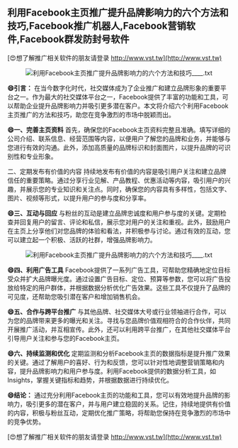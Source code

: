 ## **利用Facebook主页推广提升品牌影响力的六个方法和技巧,Facebook推广机器人,Facebook营销软件,Facebook群发防封号软件**

[😍想了解推广相关软件的朋友请登录 http://www.vst.tw](http://www.vst.tw)

 <center><img src="https://vst.tw/MP4/tuiguang/png/3.png" alt="利用Facebook主页推广提升品牌影响力的六个方法和技巧____.txt"></center>

**😄引言：**
在当今数字化时代，社交媒体成为了企业推广和建立品牌形象的重要平台之一。作为最大的社交媒体平台之一，Facebook提供了丰富的功能和工具，可以帮助企业提升品牌影响力并吸引更多潜在客户。本文将介绍六个利用Facebook主页推广的方法和技巧，助您在竞争激烈的市场中脱颖而出。

**😄一、完善主页资料**
首先，确保您的Facebook主页资料完整且准确。填写详细的公司介绍、联系信息、经营范围等内容，以便用户了解您的品牌和业务，并能够与您进行有效的沟通。此外，添加高质量的品牌标识和封面图片，以提升品牌的可识别性和专业形象。

二、定期发布有价值的内容
持续地发布有价值的内容是吸引用户关注和建立品牌信任的重要策略。通过分享行业见解、产品教程、优惠活动等内容，吸引用户的兴趣，并展示您的专业知识和关注点。同时，确保您的内容具有多样性，包括文字、图片、视频等形式，以提升用户的参与度和分享率。

**😄三、互动与回应**
与粉丝的互动是建立品牌忠诚度和用户参与度的关键。定期检查并回复用户的留言、评论和私信，展示您对用户的关注和重视。此外，鼓励用户在主页上分享他们对您品牌的体验和看法，并积极参与讨论。通过有效的互动，您可以建立起一个积极、活跃的社群，增强品牌影响力。

 <center><img src="https://vst.tw/MP4/tuiguang/png/0.png" alt="利用Facebook主页推广提升品牌影响力的六个方法和技巧____.txt"></center>

**😄四、利用广告工具**
Facebook提供了一系列广告工具，可帮助您精确地定位目标受众并扩大品牌曝光度。通过设置广告目标、定位、预算等参数，您可以将广告投放给特定的用户群体，并根据数据分析优化广告效果。这些工具不仅提升了品牌的可见度，还帮助您吸引潜在客户和增加销售机会。

**😄五、合作与跨平台推广**
与其他品牌、社交媒体大号或行业领袖进行合作，可以为您的品牌带来更多的曝光和关注。寻找与您品牌价值观相符合的合作伙伴，共同开展推广活动，并互相宣传。此外，还可以利用跨平台推广，在其他社交媒体平台引导用户关注和参与您的Facebook主页。

**😄六、持续监测和优化**
定期监测和分析Facebook主页的数据指标是提升推广效果的关键。通过了解用户的喜好、行为和反馈，您可以针对性地调整营销策略和内容，提升品牌影响力和用户参与度。利用Facebook提供的数据分析工具，如Insights，掌握关键指标和趋势，并根据数据进行持续优化。

**😄结论：**
通过充分利用Facebook主页的功能和工具，您可以有效地提升品牌的影响力，吸引更多的潜在客户，并与用户建立稳固的关系。记住，持续地提供有价值的内容，积极与粉丝互动，定期优化推广策略，将帮助您保持在竞争激烈的市场中的竞争优势。

[😍想了解推广相关软件的朋友请登录 http://www.vst.tw](http://www.vst.tw)




